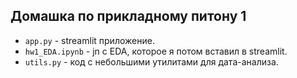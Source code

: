 ## Домашка по прикладному питону 1

* `app.py` - streamlit приложение.
* `hw1_EDA.ipynb` - jn с EDA, которое я потом вставил в streamlit.
* `utils.py` - код с небольшими утилитами для дата-анализа.
